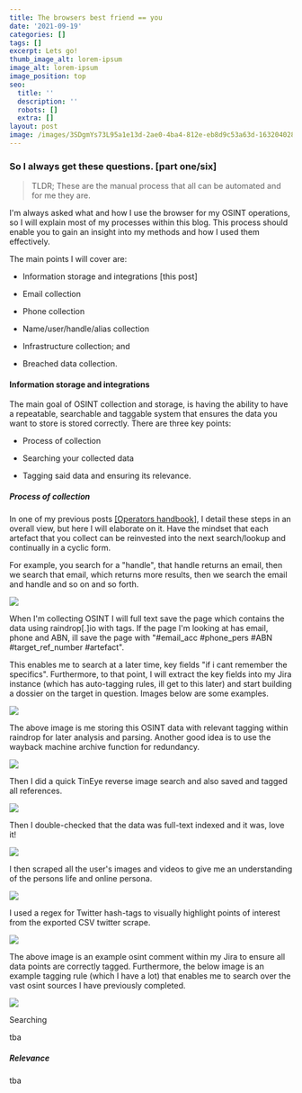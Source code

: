 ```yaml
---
title: The browsers best friend == you
date: '2021-09-19'
categories: []
tags: []
excerpt: Lets go!
thumb_image_alt: lorem-ipsum
image_alt: lorem-ipsum
image_position: top
seo:
  title: ''
  description: ''
  robots: []
  extra: []
layout: post
image: /images/3SDgmYs73L95a1e13d-2ae0-4ba4-812e-eb8d9c53a63d-1632040289.png
---
```

### So I always get these questions. \[part one/six]

> TLDR; These are the manual process that all can be automated and for me they are.

I'm always asked what and how I use the browser for my OSINT operations, so I will explain most of my processes within this blog. This process should enable you to gain an insight into my methods and how I used them effectively.

The main points I will cover are:

*   Information storage and integrations \[this post]

*   Email collection

*   Phone collection

*   Name/user/handle/alias collection

*   Infrastructure collection; and

*   Breached data collection.

#### Information storage and integrations

The main goal of OSINT collection and storage, is having the ability to have a repeatable, searchable and taggable system that ensures the data you want to store is stored correctly.  There are three key points:

*   Process of collection

*   Searching your collected data

*   Tagging said data and ensuring its relevance.

##### Process of collection

In one of my previous posts [\[Operators handbook\]](https://inteloperator.medium.com/operational-intelligence-handbook-4e5f0538cfb), I detail these steps in an overall view, but here I will elaborate on it. Have the mindset that each artefact that you collect can be reinvested into the next search/lookup and continually in a cyclic form.

For example, you search for a "handle", that handle returns an email, then we search that email, which returns more results, then we search the email and handle and so on and so forth.

![](/images/1\_CXL5Ersq1gHztPK44sVCKw.png)

When I'm collecting OSINT I will full text save the page which contains the data using raindrop\[.]io with tags. If the page I'm looking at has email, phone and ABN, ill save the page with "#email_acc #phone_pers #ABN #target_ref_number #artefact".

This enables me to search at a later time, key fields "if i cant remember the specifics". Furthermore, to that point, I will extract the key fields into my Jira instance (which has auto-tagging rules, ill get to this later) and start building a dossier on the target in question. Images below are some examples.

![](/images/bwzMBQJQvYfafaf573-9300-40b7-b140-887b90266624-1632097066-da8fc61f.png)

The above image is me storing this OSINT data with relevant tagging within raindrop for later analysis and parsing. Another good idea is to use the wayback machine archive function for redundancy.

![](/images/55h1NxiTT758783663-1713-4d00-a1f9-2964ced99d44-1632101920-4e54d7b2.png)

Then I did a quick TinEye reverse image search and also saved and tagged all references.

![](/images/vYaogCv4y62ce2dabd-4537-4756-8acf-47810fdfa826-1632114811.png)

Then I double-checked that the data was full-text indexed and it was, love it!

![](/images/RQtHM0zSMo22ba1d35-39ea-4771-a906-071a4a686176-1632114717.png)

I then scraped all the user's images and videos to give me an understanding of the persons life and online persona.

![](/images/KXsMC86veZ00da81b8-a0de-4ab7-8eb1-f89a7ec933c3-1632115882.png)

I used a regex for Twitter hash-tags to visually highlight points of interest from the exported CSV twitter scrape.

![](/images/ou16MMUV8idfdb6f54-a64d-47d0-b566-89bee0918b49-1632116465.png)

The above image is an example osint comment within my Jira to ensure all data points are correctly tagged. Furthermore, the below image is an example tagging rule (which I have a lot) that enables me to search over the vast osint sources I have previously completed.

![](/images/cApyH7AEie83139edb-202d-4bb7-ac70-eb46eab6beac-1632117092.png)



Searching

tba

##### Relevance

tba
